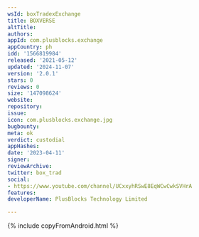 ```yaml
---
wsId: boxTradexExchange
title: BOXVERSE
altTitle: 
authors: 
appId: com.plusblocks.exchange
appCountry: ph
idd: '1566819984'
released: '2021-05-12'
updated: '2024-11-07'
version: '2.0.1'
stars: 0
reviews: 0
size: '147098624'
website: 
repository: 
issue: 
icon: com.plusblocks.exchange.jpg
bugbounty: 
meta: ok
verdict: custodial
appHashes: 
date: '2023-04-11'
signer: 
reviewArchive: 
twitter: box_trad
social:
- https://www.youtube.com/channel/UCxxyhRSwE8EqWCwCwkSVHrA
features: 
developerName: PlusBlocks Technology Limited

---
```


{% include copyFromAndroid.html %}

